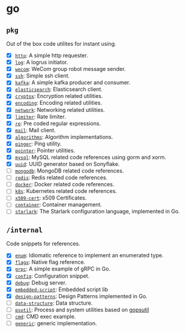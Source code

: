 # go

## `pkg`

Out of the box code utilites for instant using.

- [x] [`http`](./pkg/http/): A simple http requester.
- [x] [`log`](./pkg/log/): A logrus initiator.
- [x] [`wecom`](./pkg/wecom/): WeCom group robot message sender.
- [x] [`ssh`](./pkg/ssh/): Simple ssh client.
- [x] [`kafka`](./pkg/kafka/): A simple kafka producer and consumer.
- [x] [`elasticsearch`](./pkg/es/): Elasticsearch client.
- [x] [`cryptox`](./pkg/cryptox/): Encryption related utilities.
- [x] [`encoding`](./pkg/encoding/): Encoding related utilities.
- [x] [`network`](./pkg/network/): Networking related utilities.
- [x] [`limiter`](./pkg/limiter/): Rate limiter.
- [x] [`re`](./pkg/re/): Pre coded regular expressions.
- [x] [`mail`](./pkg/mail/): Mail client.
- [x] [`algorithms`](./pkg/algorithms/): Algorithm implementations.
- [x] [`pinger`](./pkg/pinger/): Ping utility.
- [x] [`pointer`](./pkg/pointer/): Pointer utilities.
- [x] [`mysql`](./pkg/mysql/): MySQL related code references using gorm and xorm.
- [x] [`uuid`](./pkg/uuid): UUID generator based on Sonyflake.
- [ ] [`mongodb`](./pkg/mongodb/): MongoDB related code references.
- [ ] [`redis`](.): Redis related code references.
- [ ] [`docker`](.): Docker related code references.
- [ ] [`k8s`](.): Kubernetes related code references.
- [ ] [`x509-cert`](.): x509 Certificates.
- [ ] [`container`](./pkg/container/): Container management.
- [ ] [`starlark`](.): The Starlark configuration language, implemented in Go.

## `/internal`

Code snippets for references.

- [x] [`enum`](./internal/enum/): Idiomatic reference to implement an enumerated type.
- [x] [`flagx`](./internal/flagx): Native flag reference.
- [x] [`grpc`](./internal/grpc/): A simple example of gRPC in Go.
- [x] [`config`](./internal/config/): Configuration snippet.
- [x] [`debug`](./internal/debug/): Debug server.
- [x] [`embedded-script`](./internal/embedded-script/): Embedded script lib
- [x] [`design-patterns`](./internal/design-patterns/): Design Patterns implemented in Go.
- [ ] [`data-structure`](.): Data structure.
- [ ] [`psutil`](./internal/psutil): Process and system utilities based on [gopsutil](https://github.com/shirou/gopsutil)
- [ ] [`cmd`](.): CMD exec example.
- [ ] [`generic`](.): generic implementation.
